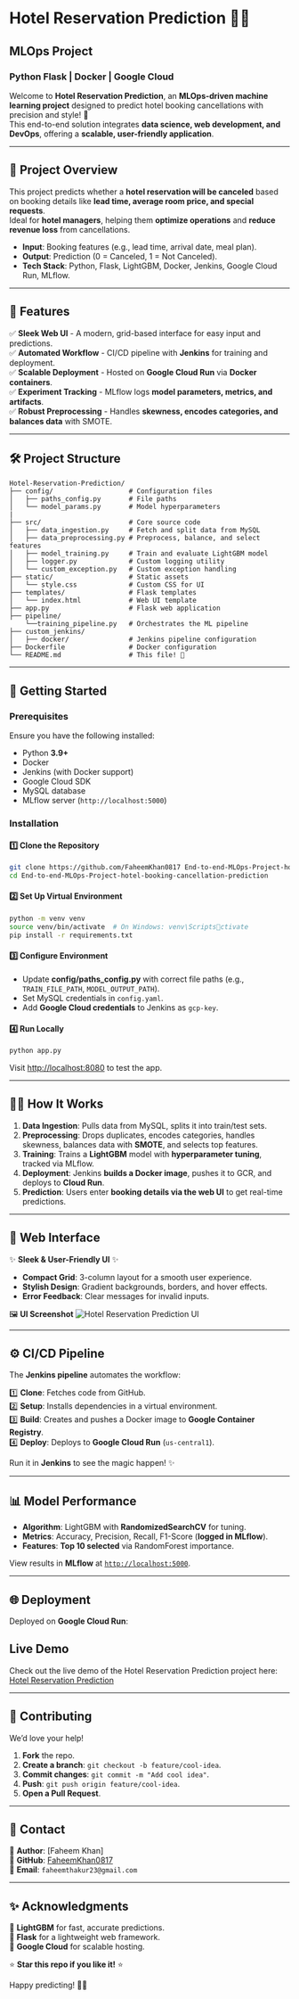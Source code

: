 # Hotel Reservation Prediction 🏨✨

## MLOps Project

### Python Flask | Docker | Google Cloud

Welcome to **Hotel Reservation Prediction**, an **MLOps-driven machine learning project** designed to predict hotel booking cancellations with precision and style! 🚀  
This end-to-end solution integrates **data science, web development, and DevOps**, offering a **scalable, user-friendly application**.

---

## 🎯 Project Overview

This project predicts whether a **hotel reservation will be canceled** based on booking details like **lead time, average room price, and special requests**.  
Ideal for **hotel managers**, helping them **optimize operations** and **reduce revenue loss** from cancellations.

- **Input**: Booking features (e.g., lead time, arrival date, meal plan).
- **Output**: Prediction (0 = Canceled, 1 = Not Canceled).
- **Tech Stack**: Python, Flask, LightGBM, Docker, Jenkins, Google Cloud Run, MLflow.

---

## 🌟 Features

✅ **Sleek Web UI** - A modern, grid-based interface for easy input and predictions.  
✅ **Automated Workflow** - CI/CD pipeline with **Jenkins** for training and deployment.  
✅ **Scalable Deployment** - Hosted on **Google Cloud Run** via **Docker containers**.  
✅ **Experiment Tracking** - MLflow logs **model parameters, metrics, and artifacts**.  
✅ **Robust Preprocessing** - Handles **skewness, encodes categories, and balances data** with SMOTE.  

---

## 🛠️ Project Structure

```
Hotel-Reservation-Prediction/
├── config/                   # Configuration files
│   ├── paths_config.py       # File paths
│   └── model_params.py       # Model hyperparameters
|
├── src/                      # Core source code
│   ├── data_ingestion.py     # Fetch and split data from MySQL
│   ├── data_preprocessing.py # Preprocess, balance, and select features
│   ├── model_training.py     # Train and evaluate LightGBM model
│   ├── logger.py             # Custom logging utility
│   └── custom_exception.py   # Custom exception handling
├── static/                   # Static assets
│   └── style.css             # Custom CSS for UI
├── templates/                # Flask templates
│   └── index.html            # Web UI template
├── app.py                    # Flask web application
├── pipeline/
    └──training_pipeline.py   # Orchestrates the ML pipeline
├── custom_jenkins/
│   ├── docker/               # Jenkins pipeline configuration
├── Dockerfile                # Docker configuration
└── README.md                 # This file! 👋
```

---

## 🚀 Getting Started

### Prerequisites

Ensure you have the following installed:

- Python **3.9+**
- Docker
- Jenkins (with Docker support)
- Google Cloud SDK
- MySQL database
- MLflow server (`http://localhost:5000`)

### Installation

#### 1️⃣ Clone the Repository

```bash
git clone https://github.com/FaheemKhan0817 End-to-end-MLOps-Project-hotel-booking-cancellation-prediction.git
cd End-to-end-MLOps-Project-hotel-booking-cancellation-prediction
```

#### 2️⃣ Set Up Virtual Environment

```bash
python -m venv venv
source venv/bin/activate  # On Windows: venv\Scriptsctivate
pip install -r requirements.txt
```

#### 3️⃣ Configure Environment

- Update **config/paths_config.py** with correct file paths (e.g., `TRAIN_FILE_PATH`, `MODEL_OUTPUT_PATH`).
- Set MySQL credentials in `config.yaml`.
- Add **Google Cloud credentials** to Jenkins as `gcp-key`.

#### 4️⃣ Run Locally

```bash
python app.py
```

Visit [http://localhost:8080](http://localhost:8080) to test the app.

---

## 🏃‍♂️ How It Works

1. **Data Ingestion**: Pulls data from MySQL, splits it into train/test sets.
2. **Preprocessing**: Drops duplicates, encodes categories, handles skewness, balances data with **SMOTE**, and selects top features.
3. **Training**: Trains a **LightGBM** model with **hyperparameter tuning**, tracked via MLflow.
4. **Deployment**: Jenkins **builds a Docker image**, pushes it to GCR, and deploys to **Cloud Run**.
5. **Prediction**: Users enter **booking details via the web UI** to get real-time predictions.

---

## 🎨 Web Interface

✨ **Sleek & User-Friendly UI** ✨

- **Compact Grid**: 3-column layout for a smooth user experience.  
- **Stylish Design**: Gradient backgrounds, borders, and hover effects.  
- **Error Feedback**: Clear messages for invalid inputs.  

🖼 **UI Screenshot** 
![Hotel Reservation Prediction UI](static/main.jpg)

---

## ⚙️ CI/CD Pipeline

The **Jenkins pipeline** automates the workflow:

1️⃣ **Clone**: Fetches code from GitHub.  
2️⃣ **Setup**: Installs dependencies in a virtual environment.  
3️⃣ **Build**: Creates and pushes a Docker image to **Google Container Registry**.  
4️⃣ **Deploy**: Deploys to **Google Cloud Run** (`us-central1`).  

Run it in **Jenkins** to see the magic happen! ✨

---

## 📊 Model Performance

- **Algorithm**: LightGBM with **RandomizedSearchCV** for tuning.  
- **Metrics**: Accuracy, Precision, Recall, F1-Score (**logged in MLflow**).  
- **Features**: **Top 10 selected** via RandomForest importance.  

View results in **MLflow** at [`http://localhost:5000`](http://localhost:5000).

---

## 🌐 Deployment

Deployed on **Google Cloud Run**:

## Live Demo
Check out the live demo of the Hotel Reservation Prediction project here: [Hotel Reservation Prediction](https://end-to-end-mlops-project-hotel-booking.onrender.com/)

---

## 🤝 Contributing

We’d love your help!

1. **Fork** the repo.  
2. **Create a branch**: `git checkout -b feature/cool-idea`.  
3. **Commit changes**: `git commit -m "Add cool idea"`.  
4. **Push**: `git push origin feature/cool-idea`.  
5. **Open a Pull Request**.  

---

## 📧 Contact

📌 **Author**: [Faheem Khan]  
📌 **GitHub**: [FaheemKhan0817](https://github.com/FaheemKhan0817)  
📌 **Email**: `faheemthakur23@gmail.com`  

---

## ✨ Acknowledgments
 
🔹 **LightGBM** for fast, accurate predictions.  
🔹 **Flask** for a lightweight web framework.  
🔹 **Google Cloud** for scalable hosting.  

⭐ **Star this repo if you like it!** ⭐  

Happy predicting! 🏨💡  
